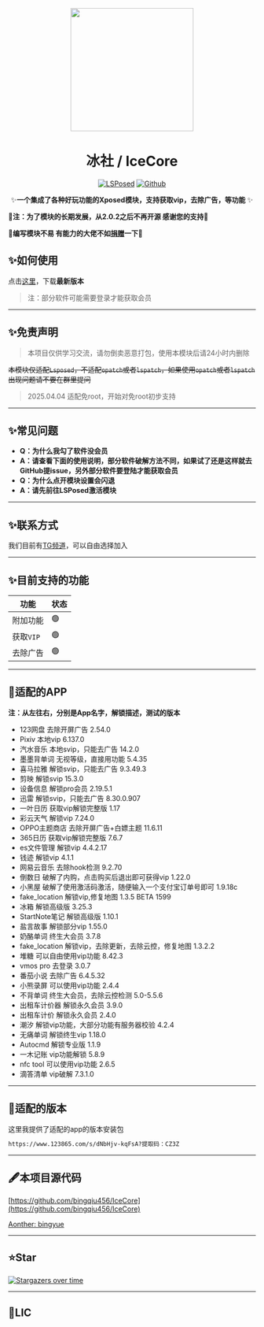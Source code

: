 <div align="center">
<img src="https://s21.ax1x.com/2024/12/31/pAzqOPg.png"  width="250" height="250" />


# 冰社 / IceCore
[![LSPosed](https://img.shields.io/badge/LSPosed-Module-blue.svg)](https://github.com/bingqiu456/IceCore)
[![Github](https://img.shields.io/badge/Github-IceCore-black.svg)](https://github.com/bingqiu456/IceCore)


✨**一个集成了各种好玩功能的Xposed模块，支持获取vip，去除广告，等功能** ✨

</div>

**🌈注：为了模块的长期发展，从2.0.2之后不再开源 感谢您的支持🌈**

🎉**编写模块不易 有能力的大佬不如[捐赠](https://afdian.com/a/bingyueblog)一下**🎉

## ✨如何使用

点击[这里](https://github.com/Xposed-Modules-Repo/me.bingyue.IceCore/releases)，下载**最新版本**

> 注：部分软件可能需要登录才能获取会员

---

## ✨免责声明

> 本项目仅供学习交流，请勿倒卖恶意打包，使用本模块后请24小时内删除

~~本模块仅适配`Lsposed`，不适配`opatch`或者`lspatch`，如果使用`opatch`或者`lspatch`出现问题请不要在群里提问~~

> 2025.04.04 适配免root，开始对免root初步支持

---

## ✨常见问题

- **Q：为什么我勾了软件没会员**
- **A：请查看下面的使用说明，部分软件破解方法不同，如果试了还是这样就去GitHub提issue，另外部分软件要登陆才能获取会员**
- **Q：为什么点开模块设置会闪退**
- **A：请先前往LSPosed激活模块**

---

## ✨联系方式

我们目前有[TG频道](https://t.me/bingyue_personal)，可以自由选择加入

---

## ✨目前支持的功能

| 功能      | 状态 |
| --------- | ---- |
| 附加功能  | 🟢    |
| 获取`VIP` | 🟢    |
| 去除广告  | 🟢    |

---

## 🎇适配的APP

**注：从左往右，分别是App名字，解锁描述，测试的版本**

- 123网盘 去除开屏广告 2.54.0  
- Pixiv 本地vip 6.137.0  
- 汽水音乐 本地svip，只能去广告 14.2.0  
- 墨墨背单词 无视等级，直接用功能 5.4.35  
- 喜马拉雅 解锁svip，只能去广告 9.3.49.3  
- 剪映 解锁svip 15.3.0  
- 设备信息 解锁pro会员 2.19.5.1  
- 迅雷 解锁svip，只能去广告 8.30.0.907  
- 一叶日历 获取vip解锁完整版 1.17  
- 彩云天气 解锁vip 7.24.0  
- OPPO主题商店 去除开屏广告+白嫖主题 11.6.11  
- 365日历 获取vip解锁完整版 7.6.7  
- es文件管理 解锁vip 4.4.2.17  
- 钱迹 解锁vip 4.1.1  
- 网易云音乐 去除hook检测 9.2.70  
- 倒数日 破解了内购，点击购买后退出即可获得vip 1.22.0  
- 小黑屋 破解了使用激活码激活，随便输入一个支付宝订单号即可 1.9.18c  
- fake_location 解锁vip,修复地图 1.3.5 BETA 1599  
- 冰箱 解锁高级版 3.25.3  
- StartNote笔记 解锁高级版 1.10.1  
- 盐言故事 解锁部分vip 1.55.0  
- 奶酪单词 终生大会员 3.7.8  
- fake_location 解锁vip，去除更新，去除云控，修复地图 1.3.2.2  
- 堆糖 可以自由使用vip功能 8.42.3  
- vmos pro 去登录 3.0.7  
- 番茄小说 去除广告 6.4.5.32  
- 小熊录屏 可以使用vip功能 2.4.4  
- 不背单词 终生大会员，去除云控检测 5.0-5.5.6  
- 出租车计价器 解锁永久会员 3.9.0  
- 出租车计价 解锁永久会员 2.4.0  
- 潮汐 解锁vip功能，大部分功能有服务器校验 4.2.4  
- 无痛单词 解锁终生vip 1.18.0  
- Autocmd 解锁专业版 1.1.9  
- 一木记账 vip功能解锁 5.8.9  
- nfc tool 可以使用vip功能 2.6.5  
- 滴答清单 vip破解 7.3.1.0  

---

## 🍋适配的版本

这里我提供了适配的app的版本安装包

```bash
https://www.123865.com/s/dNbHjv-kqFsA?提取码：CZ3Z
```

---

## 🖋本项目源代码

[https://github.com/bingqiu456/IceCore](https://github.com/bingqiu456/IceCore)

[Aonther: bingyue](https://github.com/bingqiu456)

---

## ⭐Star

[![Stargazers over time](https://starchart.cc/bingqiu456/IceCore.svg)](https://starchart.cc/bingqiu456/IceCore)

---

## 📜LIC